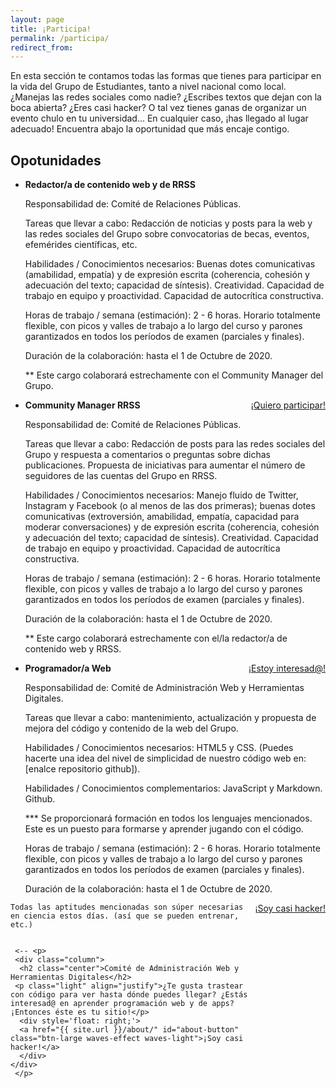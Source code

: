 ```yaml
---
layout: page
title: ¡Participa!
permalink: /participa/
redirect_from:
---
```

En esta sección te contamos todas las formas que tienes para participar en la vida del Grupo de Estudiantes, tanto a nivel nacional como local. ¿Manejas las redes sociales como nadie? ¿Escribes textos que dejan con la boca abierta? ¿Eres casi hacker? O tal vez tienes ganas de organizar un evento chulo en tu universidad... En cualquier caso, ¡has llegado al lugar adecuado! Encuentra abajo la oportunidad que más encaje contigo. 

## Opotunidades

<ul class="collection">
  <li class="collection-item">
    <strong>Redactor/a de contenido web y de RRSS</strong>

Responsabilidad de: Comité de Relaciones Públicas.

Tareas que llevar a cabo: Redacción de noticias y posts para la web y las redes sociales del Grupo sobre convocatorias
de becas, eventos, efemérides científicas, etc. 

Habilidades / Conocimientos necesarios: Buenas dotes comunicativas (amabilidad, empatía) y de expresión escrita
(coherencia, cohesión y adecuación del texto; capacidad de síntesis). Creatividad. Capacidad de trabajo en equipo y 
proactividad. Capacidad de autocrítica constructiva.

Horas de trabajo / semana (estimación): 2 - 6 horas. Horario totalmente flexible, con picos y valles de trabajo a lo 
largo del curso y parones garantizados en todos los períodos de examen (parciales y finales).

Duración de la colaboración: hasta el 1 de Octubre de 2020.

** Este cargo colaborará estrechamente con el Community Manager del Grupo.

   <div style='float: right;'>
      <a href="{{ site.url }}/about/" id="about-button" class="btn-large waves-effect waves-light">¡Quiero participar!</a>
   </div>
  </li>
  <li class="collection-item">
    <strong>Community Manager RRSS</strong>

Responsabilidad de: Comité de Relaciones Públicas.

Tareas que llevar a cabo: Redacción de posts para las redes sociales del Grupo y respuesta a comentarios o preguntas 
sobre dichas publicaciones. Propuesta de iniciativas para aumentar el número de seguidores de las cuentas del Grupo
en RRSS.

Habilidades / Conocimientos necesarios: Manejo fluido de Twitter, Instagram y Facebook (o al menos de las dos primeras);
buenas dotes comunicativas (extroversión, amabilidad, empatía, capacidad para moderar conversaciones) y de expresión
escrita (coherencia, cohesión y adecuación del texto; capacidad de síntesis). Creatividad. Capacidad de trabajo en 
equipo y proactividad. Capacidad de autocrítica constructiva.

Horas de trabajo / semana (estimación): 2 - 6 horas. Horario totalmente flexible, con picos y valles de trabajo a lo 
largo del curso y parones garantizados en todos los períodos de examen (parciales y finales).

Duración de la colaboración: hasta el 1 de Octubre de 2020.

** Este cargo colaborará estrechamente con el/la redactor/a de contenido web y RRSS.
   <div style='float: right;'>
      <a href="{{ site.url }}/about/" id="about-button" class="btn-large waves-effect waves-light">¡Estoy interesad@!</a>
   </div>
  </li>
  <li class="collection-item">
    <strong>Programador/a Web</strong>

Responsabilidad de: Comité de Administración Web y Herramientas Digitales.

Tareas que llevar a cabo: mantenimiento, actualización y propuesta de mejora del código y contenido de la web del Grupo.

Habilidades / Conocimientos necesarios: HTML5 y CSS. (Puedes hacerte una idea del nivel de simplicidad de nuestro código
web en: [enalce repositorio github]).

Habilidades / Conocimientos complementarios: JavaScript y Markdown. Github.

*** Se proporcionará formación en todos los lenguajes mencionados. Este es un puesto para formarse y aprender jugando
con el código. 

Horas de trabajo / semana (estimación): 2 - 6 horas. Horario totalmente flexible, con picos y valles de trabajo a lo 
largo del curso y parones garantizados en todos los períodos de examen (parciales y finales).

Duración de la colaboración: hasta el 1 de Octubre de 2020.

   <div style='float: right;'>
      <a href="{{ site.url }}/about/" id="about-button" class="btn-large waves-effect waves-light">¡Soy casi hacker!</a>
   </div>
  </li>
</ul>


	Todas las aptitudes mencionadas son súper necesarias en ciencia estos días. (así que se pueden entrenar, etc.)


     <-- <p>
     <div class="column">
      <h2 class="center">Comité de Administración Web y Herramientas Digitales</h2>
     <p class="light" align="justify">¿Te gusta trastear con código para ver hasta dónde puedes llegar? ¿Estás interesad@ en aprender programación web y de apps? ¡Entonces éste es tu sitio!</p>
      <div style='float: right;'>
      <a href="{{ site.url }}/about/" id="about-button" class="btn-large waves-effect waves-light">¡Soy casi hacker!</a>
      </div>
    </div>
     </p>  

